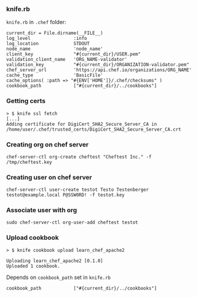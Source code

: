 ### knife.rb

`knife.rb` in `.chef` folder:

```
current_dir = File.dirname(__FILE__)
log_level                :info
log_location             STDOUT
node_name                'node_name'
client_key               "#{current_dir}/USER.pem"
validation_client_name   'ORG_NAME-validator'
validation_key           "#{current_dir}/ORGANIZATION-validator.pem"
chef_server_url          'https://api.chef.io/organizations/ORG_NAME'
cache_type               'BasicFile'
cache_options( :path => "#{ENV['HOME']}/.chef/checksums" )
cookbook_path            ["#{current_dir}/../cookbooks"]
```

### Getting certs

```
> $ knife ssl fetch
[...]
Adding certificate for DigiCert_SHA2_Secure_Server_CA in /home/user/.chef/trusted_certs/DigiCert_SHA2_Secure_Server_CA.crt
```

### Creating org on chef server

```
chef-server-ctl org-create cheftest "Cheftest Inc." -f /tmp/cheftest.key
```

### Creating user on chef server

```
chef-server-ctl user-create testot Testo Testenberger testot@example.local P@SSW0RD! -f testot.key
```


### Associate user with org

```
sudo chef-server-ctl org-user-add cheftest testot
```

### Upload cookbook

```
> $ knife cookbook upload learn_chef_apache2

Uploading learn_chef_apache2 [0.1.0]
Uploaded 1 cookbook.
```

Depends on `cookbook_path` set in `knife.rb`

```
cookbook_path            ["#{current_dir}/../cookbooks"]
```

